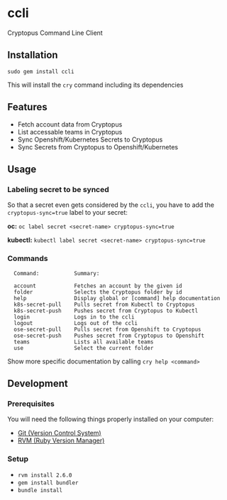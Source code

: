 # ccli

Cryptopus Command Line Client

## Installation

`sudo gem install ccli`

This will install the `cry` command including its dependencies

## Features

- Fetch account data from Cryptopus
- List accessable teams in Cryptopus
- Sync Openshift/Kubernetes Secrets to Cryptopus
- Sync Secrets from Cryptopus to Openshift/Kubernetes

## Usage

### Labeling secret to be synced

So that a secret even gets considered by the `ccli`, you have to add the `cryptopus-sync=true` label to your secret:

**oc:** `oc label secret <secret-name> cryptopus-sync=true`


**kubectl:** `kubectl label secret <secret-name> cryptopus-sync=true`

### Commands

```
  Command:           Summary:

  account            Fetches an account by the given id          
  folder             Selects the Cryptopus folder by id          
  help               Display global or [command] help documentation              
  k8s-secret-pull    Pulls secret from Kubectl to Cryptopus              
  k8s-secret-push    Pushes secret from Cryptopus to Kubectl             
  login              Logs in to the ccli         
  logout             Logs out of the ccli                
  ose-secret-pull    Pulls secret from Openshift to Cryptopus            
  ose-secret-push    Pushes secret from Cryptopus to Openshift           
  teams              Lists all available teams           
  use                Select the current folder   
```

Show more specific documentation by calling `cry help <command>`


## Development

### Prerequisites

You will need the following things properly installed on your computer:

- [Git (Version Control System)](http://git-scm.com/)
- [RVM (Ruby Version Manager)](http://rvm.io/)

### Setup

- `rvm install 2.6.0`
- `gem install bundler`
- `bundle install`

